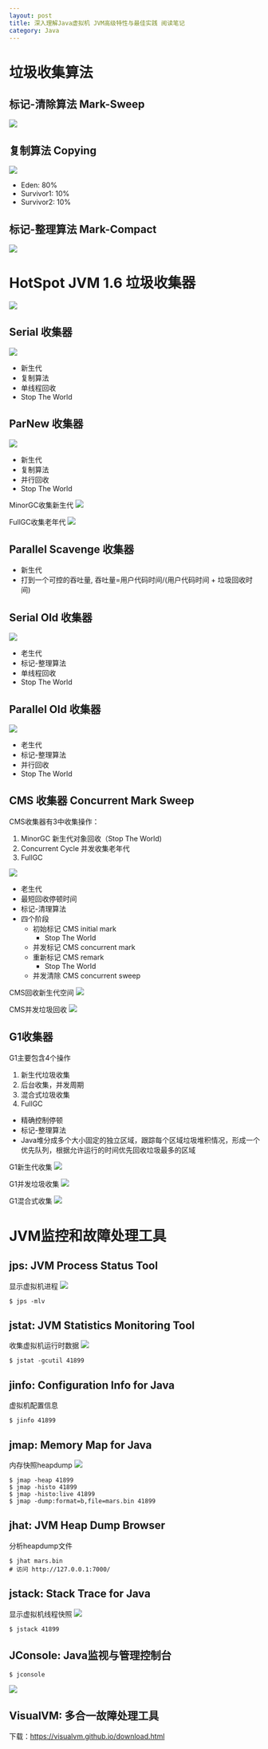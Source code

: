 ```yaml
---
layout: post
title: 深入理解Java虚拟机 JVM高级特性与最佳实践 阅读笔记
category: Java
---
```


# 垃圾收集算法
## 标记-清除算法 Mark-Sweep
![](/images/java/mark_sweap.png)

## 复制算法 Copying
![](/images/java/copy.png)
- Eden: 80%
- Survivor1: 10%
- Survivor2: 10%

## 标记-整理算法 Mark-Compact
![](/images/java/mark_compact.png)

# HotSpot JVM 1.6 垃圾收集器
![](/images/java/hotspot_gc.png)

## Serial 收集器
![](/images/java/serial_serial_old.png)
- 新生代
- 复制算法
- 单线程回收
- Stop The World

## ParNew 收集器
![](/images/java/par_new.png)
- 新生代
- 复制算法
- 并行回收
- Stop The World

MinorGC收集新生代
![](/images/java/throughput.png)

FullGC收集老年代
![](/images/java/throughput_fullgc.png)

## Parallel Scavenge 收集器
- 新生代
- 打到一个可控的吞吐量, 吞吐量=用户代码时间/(用户代码时间 + 垃圾回收时间)

## Serial Old 收集器
![](/images/java/serial_old.png)
- 老生代
- 标记-整理算法
- 单线程回收
- Stop The World

## Parallel Old 收集器
![](/images/java/parallel_old.png)
- 老生代
- 标记-整理算法
- 并行回收
- Stop The World

## CMS 收集器 Concurrent Mark Sweep
CMS收集器有3中收集操作：
1. MinorGC 新生代对象回收（Stop The World)
2. Concurrent Cycle 并发收集老年代
3. FullGC

![](/images/java/cms.png)
- 老生代
- 最短回收停顿时间
- 标记-清理算法
- 四个阶段
  - 初始标记 CMS initial mark
    - Stop The World
  - 并发标记 CMS concurrent mark
  - 重新标记 CMS remark
    - Stop The World
  - 并发清除 CMS concurrent sweep

CMS回收新生代空间
![](/images/java/cms_minor_gc.png)

CMS并发垃圾回收
![](/images/java/cms_concurrent_gc.png)

## G1收集器
G1主要包含4个操作
1. 新生代垃圾收集
2. 后台收集，并发周期
3. 混合式垃圾收集
4. FullGC

- 精确控制停顿
- 标记-整理算法
- Java堆分成多个大小固定的独立区域，跟踪每个区域垃圾堆积情况，形成一个优先队列，根据允许运行的时间优先回收垃圾最多的区域

G1新生代收集
![](/images/java/g1_gc.png)

G1并发垃圾收集
![](/images/java/g1_gc2.png)

G1混合式收集
![](/images/java/g1_gc3.png)

# JVM监控和故障处理工具
## jps: JVM Process Status Tool
显示虚拟机进程
![](/images/java/jps.png)
```
$ jps -mlv
```

## jstat: JVM Statistics Monitoring Tool
收集虚拟机运行时数据
![](/images/java/jstat.png)
```
$ jstat -gcutil 41899
```

## jinfo: Configuration Info for Java
虚拟机配置信息
```
$ jinfo 41899
```

## jmap: Memory Map for Java
内存快照heapdump
![](/images/java/jdump.png)
```
$ jmap -heap 41899
$ jmap -histo 41899
$ jmap -histo:live 41899
$ jmap -dump:format=b,file=mars.bin 41899
```

## jhat: JVM Heap Dump Browser
分析heapdump文件
```
$ jhat mars.bin
# 访问 http://127.0.0.1:7000/
```

## jstack: Stack Trace for Java
显示虚拟机线程快照
![](/images/java/jstack.png)
```
$ jstack 41899
```

## JConsole: Java监视与管理控制台
```
$ jconsole
```
![](/images/java/jconsole1.png)

## VisualVM: 多合一故障处理工具
下载：https://visualvm.github.io/download.html
